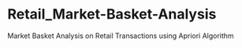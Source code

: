 # Retail_Market-Basket-Analysis
Market Basket Analysis on Retail Transactions using Apriori Algorithm

